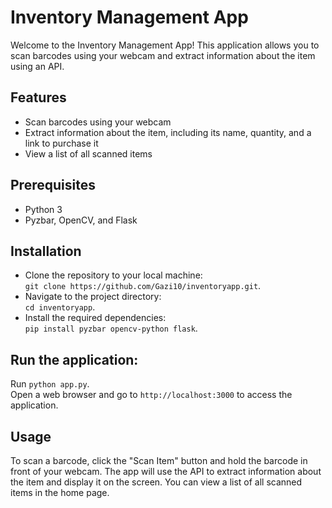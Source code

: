 # Inventory Management App
Welcome to the Inventory Management App! This application allows you to scan barcodes using your webcam and extract information about the item using an API.

## Features
* Scan barcodes using your webcam
* Extract information about the item, including its name, quantity, and a link to purchase it
* View a list of all scanned items
## Prerequisites
* Python 3
* Pyzbar, OpenCV, and Flask
## Installation
* Clone the repository to your local machine:  
`git clone https://github.com/Gazi10/inventoryapp.git`. 
* Navigate to the project directory:  
`cd inventoryapp`. 
* Install the required dependencies:   
`pip install pyzbar opencv-python flask`. 
## Run the application:   
Run `python app.py`.\
Open a web browser and go to `http://localhost:3000` to access the application.
## Usage
To scan a barcode, click the "Scan Item" button and hold the barcode in front of your webcam. The app will use the API to extract information about the item and display it on the screen. You can view a list of all scanned items in the home page.
